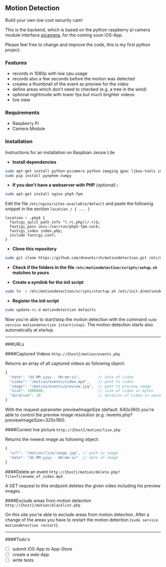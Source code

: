## Motion Detection

Build your own low cost security cam!

This is the backend, which is based on the python raspberry pi camera module interface [picamera](https://github.com/waveform80/picamera), for the coming soon iOS-App.
   
Please feel free to change and improve the code, this is my first python project.

### Features
- records in 1080p with low cpu usage
- records also a few seconds before the motion was detected
- creates a thumbnail of the event as preview for the video
- define areas which don't need to checked (e.g. a tree in the wind)
- optional nightmode with lower fps but much brighter videos 
- live view

### Requirements
- Raspberry Pi
- Camera Module

### Installation

Instructions for an installation on Raspbian Jessie Lite 

- **Install dependencies** 

```bash
sudo apt-get install python-picamera python-imaging gpac libav-tools imagemagick git python-pip
sudo pip install pyephem numpy
```

- **If you don't have a webserver with PHP** *(optional)* **:**

```bash
sudo apt-get install nginx php5-fpm
```

Edit the file `/etc/nginx/sites-available/default` and paste the following snippet in the section `location / { ... }`

```json:
location ~ .php$ {
  fastcgi_split_path_info ^(.+\.php)(/.+)$;
  fastcgi_pass unix:/var/run/php5-fpm.sock;
  fastcgi_index index.php;
  include fastcgi.conf;
}
```

- **Clone this repository**

```bash
sudo git clone https://github.com/dneunkirch/motiondetection.git /etc/motiondetection
```

- **Check if the folders in the file `/etc/motiondetection/scripts/setup.sh` matches to yours**

- **Create a symlink for the init script**

```bash
sudo ln -s /etc/motiondetection/scripts/startup.sh /etc/init.d/motiondetection
```

- **Register the init script**

```bash
sudo update-rc.d motiondetection defaults
```

Now you're able to start/stop the motion detection with the command `sudo service motiondetection {start|stop}`. The motion detection starts also automatically at startup.

---

###URLs

####Captured Videos
`http://{host}/motion/events.php`

Returns an array of all captured videos as following object:

```js
{
  "date": "dd.MM.yyyy - HH:mm:ss",        // date of video
  "video": "/motion/events/video.mp4",    // path to video
  "image": "/motion/events/preview.jpg",  // path to preview image
  "size": 1000000,                        // size of video in bytes
  "duration": 10                          // duration of video in seconds
}
```
With the request-parameter previewImageSize (default: 640x360) you're able to control the preview image resolution (e.g. /events.php?previewImageSize=320x180).  


####Current live picture
`http://{host}/motion/live.php`

Returns the newest image as following object: 

```js
{
  "url": "/motion/live/image.jpg", // path to image
  "date": "dd.MM.yyyy - HH:mm:ss"  // date of image
}
```

####Delete an event
`http://{host}/motion/delete.php?file=filename_of_video.mp4`

A GET request to this endpoint deletes the given video including his preview images.

####Exclude areas from motion detection
`http://{host}/motion/blacklist.php`

On this site you're able to exclude areas from motion detection. After a change of the areas you have to restart the motion detection (`sudo service motiondetection restart`).

---

####Todo's
- [ ] submit iOS-App to App-Store
- [ ] create a web-App
- [ ] write tests
